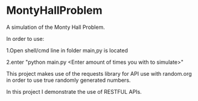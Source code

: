 # MontyHallProblem
A simulation of the Monty Hall Problem. 

In order to use:

1.Open shell/cmd line in folder main,py is located

2.enter "python main.py \<Enter amount of times you with to simulate\>"
  
This project makes use of the requests library for API use with random.org in
order to use true randomly generated numbers.

In this project I demonstrate the use of RESTFUL APIs.
